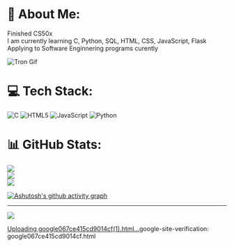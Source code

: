 # 💫 About Me:
Finished CS50x<br>I am currently learning C, Python, SQL, HTML, CSS, JavaScript, Flask<br> Applying to Software Enginnering programs curently 

![Tron Gif](./SweeTeaRex/tron.gif)


# 💻 Tech Stack:
![C](https://img.shields.io/badge/c-%2300599C.svg?style=for-the-badge&logo=c&logoColor=white) ![HTML5](https://img.shields.io/badge/html5-%23E34F26.svg?style=for-the-badge&logo=html5&logoColor=white) ![JavaScript](https://img.shields.io/badge/javascript-%23323330.svg?style=for-the-badge&logo=javascript&logoColor=%23F7DF1E) ![Python](https://img.shields.io/badge/python-3670A0?style=for-the-badge&logo=python&logoColor=ffdd54)
# 📊 GitHub Stats:
![](https://github-readme-stats.vercel.app/api?username=SweeTeaRex&theme=cobalt&hide_border=false&include_all_commits=true&count_private=true)<br/>
![](https://github-readme-streak-stats.herokuapp.com/?user=SweeTeaRex&theme=cobalt&hide_border=false)<br/>
![](https://github-readme-stats.vercel.app/api/top-langs/?username=SweeTeaRex&theme=cobalt&hide_border=false&include_all_commits=true&count_private=true&layout=compact)

[![Ashutosh's github activity graph](https://github-readme-activity-graph.vercel.app/graph?username=SweeTeaRex)](https://github.com/SweeTeaRex/github-readme-activity-graph)

---
[![](https://visitcount.itsvg.in/api?id=SweeTeaRex&icon=10&color=2)](https://visitcount.itsvg.in)

<!-- Proudly created with GPRM ( https://gprm.itsvg.in ) -->

[Uploading google067ce415cd9014cf(1).html…]()google-site-verification: google067ce415cd9014cf.html

